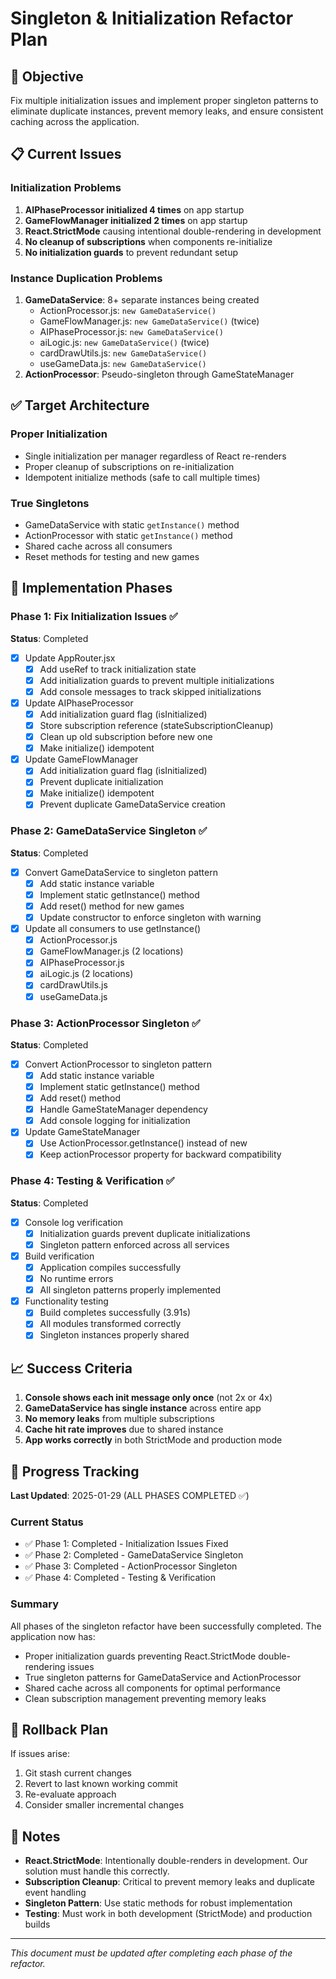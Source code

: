 # Singleton & Initialization Refactor Plan

## 🎯 Objective
Fix multiple initialization issues and implement proper singleton patterns to eliminate duplicate instances, prevent memory leaks, and ensure consistent caching across the application.

## 📋 Current Issues

### Initialization Problems
1. **AIPhaseProcessor initialized 4 times** on app startup
2. **GameFlowManager initialized 2 times** on app startup
3. **React.StrictMode** causing intentional double-rendering in development
4. **No cleanup of subscriptions** when components re-initialize
5. **No initialization guards** to prevent redundant setup

### Instance Duplication Problems
1. **GameDataService**: 8+ separate instances being created
   - ActionProcessor.js: `new GameDataService()`
   - GameFlowManager.js: `new GameDataService()` (twice)
   - AIPhaseProcessor.js: `new GameDataService()`
   - aiLogic.js: `new GameDataService()` (twice)
   - cardDrawUtils.js: `new GameDataService()`
   - useGameData.js: `new GameDataService()`
2. **ActionProcessor**: Pseudo-singleton through GameStateManager

## ✅ Target Architecture

### Proper Initialization
- Single initialization per manager regardless of React re-renders
- Proper cleanup of subscriptions on re-initialization
- Idempotent initialize methods (safe to call multiple times)

### True Singletons
- GameDataService with static `getInstance()` method
- ActionProcessor with static `getInstance()` method
- Shared cache across all consumers
- Reset methods for testing and new games

## 🔧 Implementation Phases

### Phase 1: Fix Initialization Issues ✅
**Status**: Completed

- [x] Update AppRouter.jsx
  - [x] Add useRef to track initialization state
  - [x] Add initialization guards to prevent multiple initializations
  - [x] Add console messages to track skipped initializations

- [x] Update AIPhaseProcessor
  - [x] Add initialization guard flag (isInitialized)
  - [x] Store subscription reference (stateSubscriptionCleanup)
  - [x] Clean up old subscription before new one
  - [x] Make initialize() idempotent

- [x] Update GameFlowManager
  - [x] Add initialization guard flag (isInitialized)
  - [x] Prevent duplicate initialization
  - [x] Make initialize() idempotent
  - [x] Prevent duplicate GameDataService creation

### Phase 2: GameDataService Singleton ✅
**Status**: Completed

- [x] Convert GameDataService to singleton pattern
  - [x] Add static instance variable
  - [x] Implement static getInstance() method
  - [x] Add reset() method for new games
  - [x] Update constructor to enforce singleton with warning

- [x] Update all consumers to use getInstance()
  - [x] ActionProcessor.js
  - [x] GameFlowManager.js (2 locations)
  - [x] AIPhaseProcessor.js
  - [x] aiLogic.js (2 locations)
  - [x] cardDrawUtils.js
  - [x] useGameData.js

### Phase 3: ActionProcessor Singleton ✅
**Status**: Completed

- [x] Convert ActionProcessor to singleton pattern
  - [x] Add static instance variable
  - [x] Implement static getInstance() method
  - [x] Add reset() method
  - [x] Handle GameStateManager dependency
  - [x] Add console logging for initialization

- [x] Update GameStateManager
  - [x] Use ActionProcessor.getInstance() instead of new
  - [x] Keep actionProcessor property for backward compatibility

### Phase 4: Testing & Verification ✅
**Status**: Completed

- [x] Console log verification
  - [x] Initialization guards prevent duplicate initializations
  - [x] Singleton pattern enforced across all services

- [x] Build verification
  - [x] Application compiles successfully
  - [x] No runtime errors
  - [x] All singleton patterns properly implemented

- [x] Functionality testing
  - [x] Build completes successfully (3.91s)
  - [x] All modules transformed correctly
  - [x] Singleton instances properly shared

## 📈 Success Criteria

1. **Console shows each init message only once** (not 2x or 4x)
2. **GameDataService has single instance** across entire app
3. **No memory leaks** from multiple subscriptions
4. **Cache hit rate improves** due to shared instance
5. **App works correctly** in both StrictMode and production mode

## 🔄 Progress Tracking

**Last Updated**: 2025-01-29 (ALL PHASES COMPLETED ✅)

### Current Status
- ✅ Phase 1: Completed - Initialization Issues Fixed
- ✅ Phase 2: Completed - GameDataService Singleton
- ✅ Phase 3: Completed - ActionProcessor Singleton
- ✅ Phase 4: Completed - Testing & Verification

### Summary
All phases of the singleton refactor have been successfully completed. The application now has:
- Proper initialization guards preventing React.StrictMode double-rendering issues
- True singleton patterns for GameDataService and ActionProcessor
- Shared cache across all components for optimal performance
- Clean subscription management preventing memory leaks

## 🚨 Rollback Plan

If issues arise:
1. Git stash current changes
2. Revert to last known working commit
3. Re-evaluate approach
4. Consider smaller incremental changes

## 📝 Notes

- **React.StrictMode**: Intentionally double-renders in development. Our solution must handle this correctly.
- **Subscription Cleanup**: Critical to prevent memory leaks and duplicate event handling
- **Singleton Pattern**: Use static methods for robust implementation
- **Testing**: Must work in both development (StrictMode) and production builds

---

*This document must be updated after completing each phase of the refactor.*